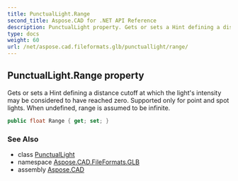 ```yaml
---
title: PunctualLight.Range
second_title: Aspose.CAD for .NET API Reference
description: PunctualLight property. Gets or sets a Hint defining a distance cutoff at which the lights intensity may be considered to have reached zero. Supported only for point and spot lights. When undefined range is assumed to be infinite
type: docs
weight: 60
url: /net/aspose.cad.fileformats.glb/punctuallight/range/
---
```

## PunctualLight.Range property

Gets or sets a Hint defining a distance cutoff at which the light's intensity may be considered to have reached zero. Supported only for point and spot lights. When undefined, range is assumed to be infinite.

```csharp
public float Range { get; set; }
```

### See Also

* class [PunctualLight](../)
* namespace [Aspose.CAD.FileFormats.GLB](../../punctuallight/)
* assembly [Aspose.CAD](../../../)


